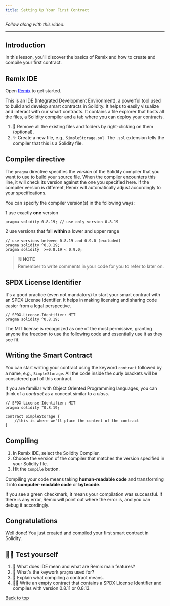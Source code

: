 ```yaml
---
title: Setting Up Your First Contract
---
```


_Follow along with this video:_

---

<a name="top"></a>
## Introduction 
In this lesson, you'll discover the basics of Remix and how to create and compile your first contract.

## Remix IDE
Open <a href="https://remix.ethereum.org/" target="_blank" style="color: blue; text-decoration: underline;">Remix</a> to get started. 

This is an IDE (Integrated Development Environment), a powerful tool used to build and develop smart contracts in Solidity. It helps to easily visualize and interact with our smart contracts. It contains a file explorer that hosts all the files, a Solidity compiler and a tab where you can deploy your contracts.

1. 🧹 Remove all the existing files and folders by right-clicking on them (optional).
2. ✨ Create a new file, e.g., `SimpleStorage.sol`. The `.sol` extension tells the compiler that this is a Solidity file.

## Compiler directive
The `pragma` directive specifies the *version* of the Solidity compiler that you want to use to build your source file. When the compiler encounters this line, it will check its version against the one you specified here. If the compiler version is different, Remix will automatically adjust accordingly to your specifications. 

You can specify the compiler version(s) in the following ways:

1 use exactly **one** version 
```solidity
pragma solidity 0.8.19; // use only version 0.8.19
```
2 use versions that fall **within** a lower and upper range
```solidity
// use versions between 0.8.19 and 0.9.0 (excluded)
pragma solidity ^0.8.19; 
pragma solidity  >=0.8.19 < 0.9.0;
```
> 🗒️ **NOTE** <br>
Remember to write comments in your code for you to refer to later on.

## SPDX License Identifier
It's a good practice (even not mandatory) to start your smart contract with an SPDX License Identifier. It helps in making licensing and sharing code easier from a legal perspective.

```solidity
// SPDX-License-Identifier: MIT
pragma solidity ^0.8.19;
```
The MIT license is recognized as one of the most permissive, granting anyone the freedom to use the following code and essentially use it as they see fit.

## Writing the Smart Contract
You can start writing your contract using the keyword `contract` followed by a name, e.g., `SimpleStorage`. All the code inside the curly brackets will be considered part of this contract.

If you are familiar with Object Oriented Programming languages, you can think of a *contract* as a concept similar to a *class*.

```solidity
// SPDX-License-Identifier: MIT
pragma solidity ^0.8.19;

contract SimpleStorage {
    //this is where we'll place the content of the contract
}
```

## Compiling
1. In Remix IDE, select the Solidity Compiler.
2. Choose the version of the compiler that matches the version specified in your Solidity file.
3. Hit the `Compile` button.

Compiling your code means taking **human-readable code** and transforming it into **computer-readable code** or **bytecode**.

If you see a green checkmark, it means your compilation was successful. If there is any error, Remix will point out where the error is, and you can debug it accordingly.

## Congratulations
Well done! You just created and compiled your first smart contract in Solidity.

## 🧑‍💻 Test yourself
1. 📕 What does IDE mean and what are Remix main features?
2. 📕 What's the keywork `pragma` used for?
3. 📕 Explain what compiling a contract means.
4. 🧑‍💻 Write an empty contract that contains a SPDX License Identifier and compiles with version 0.8.11 or 0.8.13.

[Back to top](#top)
